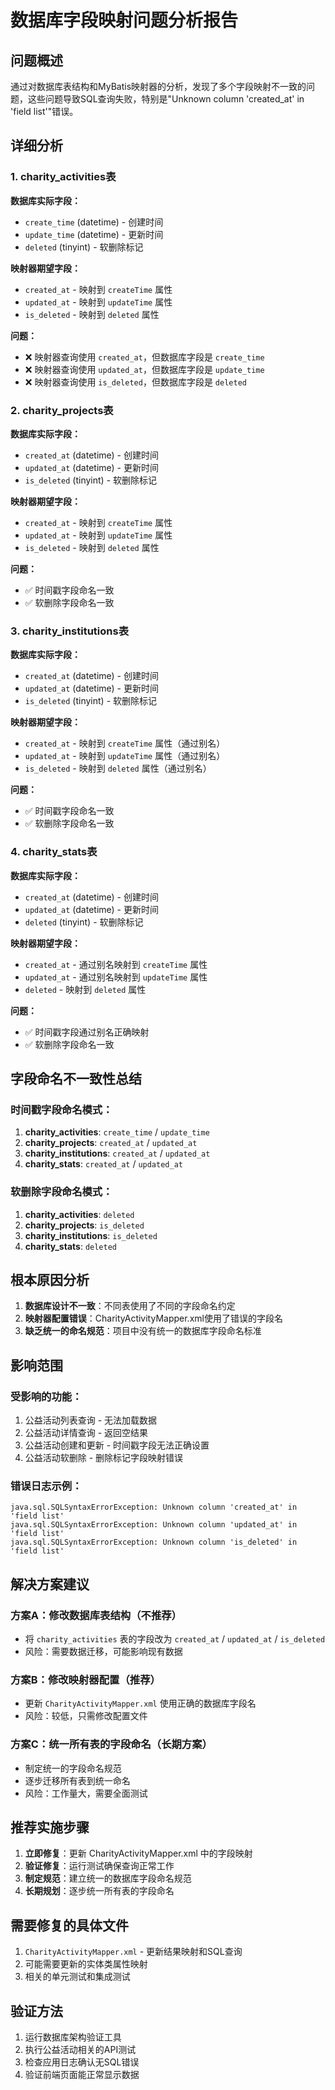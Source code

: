 # 数据库字段映射问题分析报告

## 问题概述

通过对数据库表结构和MyBatis映射器的分析，发现了多个字段映射不一致的问题，这些问题导致SQL查询失败，特别是"Unknown column 'created_at' in 'field list'"错误。

## 详细分析

### 1. charity_activities表

**数据库实际字段：**
- `create_time` (datetime) - 创建时间
- `update_time` (datetime) - 更新时间
- `deleted` (tinyint) - 软删除标记

**映射器期望字段：**
- `created_at` - 映射到 `createTime` 属性
- `updated_at` - 映射到 `updateTime` 属性
- `is_deleted` - 映射到 `deleted` 属性

**问题：**
- ❌ 映射器查询使用 `created_at`，但数据库字段是 `create_time`
- ❌ 映射器查询使用 `updated_at`，但数据库字段是 `update_time`
- ❌ 映射器查询使用 `is_deleted`，但数据库字段是 `deleted`

### 2. charity_projects表

**数据库实际字段：**
- `created_at` (datetime) - 创建时间
- `updated_at` (datetime) - 更新时间
- `is_deleted` (tinyint) - 软删除标记

**映射器期望字段：**
- `created_at` - 映射到 `createTime` 属性
- `updated_at` - 映射到 `updateTime` 属性
- `is_deleted` - 映射到 `deleted` 属性

**问题：**
- ✅ 时间戳字段命名一致
- ✅ 软删除字段命名一致

### 3. charity_institutions表

**数据库实际字段：**
- `created_at` (datetime) - 创建时间
- `updated_at` (datetime) - 更新时间
- `is_deleted` (tinyint) - 软删除标记

**映射器期望字段：**
- `created_at` - 映射到 `createTime` 属性（通过别名）
- `updated_at` - 映射到 `updateTime` 属性（通过别名）
- `is_deleted` - 映射到 `deleted` 属性（通过别名）

**问题：**
- ✅ 时间戳字段命名一致
- ✅ 软删除字段命名一致

### 4. charity_stats表

**数据库实际字段：**
- `created_at` (datetime) - 创建时间
- `updated_at` (datetime) - 更新时间
- `deleted` (tinyint) - 软删除标记

**映射器期望字段：**
- `created_at` - 通过别名映射到 `createTime` 属性
- `updated_at` - 通过别名映射到 `updateTime` 属性
- `deleted` - 映射到 `deleted` 属性

**问题：**
- ✅ 时间戳字段通过别名正确映射
- ✅ 软删除字段命名一致

## 字段命名不一致性总结

### 时间戳字段命名模式：
1. **charity_activities**: `create_time` / `update_time`
2. **charity_projects**: `created_at` / `updated_at`
3. **charity_institutions**: `created_at` / `updated_at`
4. **charity_stats**: `created_at` / `updated_at`

### 软删除字段命名模式：
1. **charity_activities**: `deleted`
2. **charity_projects**: `is_deleted`
3. **charity_institutions**: `is_deleted`
4. **charity_stats**: `deleted`

## 根本原因分析

1. **数据库设计不一致**：不同表使用了不同的字段命名约定
2. **映射器配置错误**：CharityActivityMapper.xml使用了错误的字段名
3. **缺乏统一的命名规范**：项目中没有统一的数据库字段命名标准

## 影响范围

### 受影响的功能：
1. 公益活动列表查询 - 无法加载数据
2. 公益活动详情查询 - 返回空结果
3. 公益活动创建和更新 - 时间戳字段无法正确设置
4. 公益活动软删除 - 删除标记字段映射错误

### 错误日志示例：
```
java.sql.SQLSyntaxErrorException: Unknown column 'created_at' in 'field list'
java.sql.SQLSyntaxErrorException: Unknown column 'updated_at' in 'field list'
java.sql.SQLSyntaxErrorException: Unknown column 'is_deleted' in 'field list'
```

## 解决方案建议

### 方案A：修改数据库表结构（不推荐）
- 将 `charity_activities` 表的字段改为 `created_at` / `updated_at` / `is_deleted`
- 风险：需要数据迁移，可能影响现有数据

### 方案B：修改映射器配置（推荐）
- 更新 `CharityActivityMapper.xml` 使用正确的数据库字段名
- 风险：较低，只需修改配置文件

### 方案C：统一所有表的字段命名（长期方案）
- 制定统一的字段命名规范
- 逐步迁移所有表到统一命名
- 风险：工作量大，需要全面测试

## 推荐实施步骤

1. **立即修复**：更新 CharityActivityMapper.xml 中的字段映射
2. **验证修复**：运行测试确保查询正常工作
3. **制定规范**：建立统一的数据库字段命名规范
4. **长期规划**：逐步统一所有表的字段命名

## 需要修复的具体文件

1. `CharityActivityMapper.xml` - 更新结果映射和SQL查询
2. 可能需要更新的实体类属性映射
3. 相关的单元测试和集成测试

## 验证方法

1. 运行数据库架构验证工具
2. 执行公益活动相关的API测试
3. 检查应用日志确认无SQL错误
4. 验证前端页面能正常显示数据